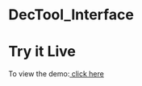 # DecTool_Interface

# Try it Live
To view the demo:<a href="https://deploy-preview-2--leafy-vacherin-cbff71.netlify.app/" target="_blank"> click here</a>
